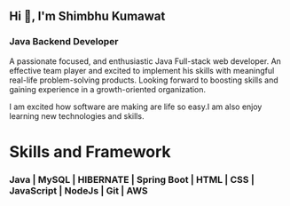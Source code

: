 ##    Hi 👋, I'm Shimbhu Kumawat
###   Java Backend Developer
A passionate focused, and enthusiastic Java Full-stack web developer. An effective team player and excited to implement his skills with meaningful real-life problem-solving products. Looking forward to boosting skills and gaining experience in a growth-oriented organization.

I am excited how software are making are life so easy.I am also enjoy learning new technologies and skills. 


# Skills and Framework 
### Java | MySQL | HIBERNATE | Spring Boot | HTML | CSS | JavaScript | NodeJs | Git | AWS
### 
<!-- ![Git](https://github.com/Shimbhu77/Myname/blob/main/68747470733a2f2f696d672e736869656c64732e696f2f62616467652f435353332d3135373242363f7374796c653d666f722d7468652d6261646765266c6f676f3d63737333266c6f676f436f6c6f723d7768697465.svg)
![](https://github.com/Shimbhu77/Myname/blob/main/68747470733a2f2f696d672e736869656c64732e696f2f62616467652f4769742d4630353033323f7374796c653d666f722d7468652d6261646765266c6f676f3d676974266c6f676f436f6c6f723d7768697465.svg)
![](https://github.com/Shimbhu77/Myname/blob/main/68747470733a2f2f696d672e736869656c64732e696f2f62616467652f48544d4c352d4533344632363f7374796c653d666f722d7468652d6261646765266c6f676f3d68746d6c35266c6f676f436f6c6f723d7768697465.svg)
![](https://github.com/Shimbhu77/Myname/blob/main/Node%20js.svg) -->
<!-- ![](https://github.com/Shimbhu77/Myname/blob/main/800px-Spring_Framework_Logo_2018.svg.png)
![](https://github.com/Shimbhu77/Myname/blob/main/Java_programming_language_logo.svg.png)
![](https://github.com/Shimbhu77/Myname/blob/main/hibernate.svg)
![](https://github.com/Shimbhu77/Myname/blob/main/sql.png)
![](https://github.com/Shimbhu77/Myname/blob/main/1280px-Amazon_Web_Services_Logo.svg.png) -->
![]()
![]()
![]()


<!--
**Shimbhu77/Shimbhu77** is a ✨ _special_ ✨ repository because its `README.md` (this file) appears on your GitHub profile.

Here are some ideas to get you started:

- 🔭 I’m currently working on ...
- 🌱 I’m currently learning ...
- 👯 I’m looking to collaborate on ...
- 🤔 I’m looking for help with ...
- 💬 Ask me about ...
- 📫 How to reach me: ...
- 😄 Pronouns: ...
- ⚡ Fun fact: ...
-->
